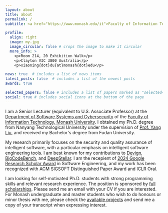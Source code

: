 ```yaml
---
layout: about
title: about
permalink: /
subtitle: <a href="https://www.monash.edu/it">Faculty of Information Technology, Monash University, Australia</a>

profile:
  align: right
  image: my.jpg
  image_circular: false # crops the image to make it circular
  more_info: > 
    <p>Room 214, 20 Exhibition Walk</p>
    <p>Clayton VIC 3800 Australia</p>
    <p>xiaoning{dot}du{at}monash{dot}edu</p>

news: true  # includes a list of news items
latest_posts: false  # includes a list of the newest posts
awards: true

selected_papers: false # includes a list of papers marked as "selected={true}"
social: true # includes social icons at the bottom of the page
---
```


I am a Senior Lecturer (equivalent to U.S. Associate Professor) at the [Department of Software Systems and Cybersecurity](https://www.monash.edu/it/ssc) of the [Faculty of Information Technology, Monash University](https://www.monash.edu/it).
I obtained my Ph.D. degree from Nanyang Technological University under the supervision of [Prof. Yang Liu](https://personal.ntu.edu.sg/yangliu/), and received my Bachelor's degree from Fudan University.


My research primarily focuses on the security and quality assurance of intelligent software, with a particular emphasis on intelligent software engineering tools. 
I am best known for my contributions to [Devign](https://proceedings.neurips.cc/paper_files/paper/2019/file/49265d2447bc3bbfe9e76306ce40a31f-Paper.pdf), [BigCodeBench](https://bigcode-bench.github.io/), and [DeepStellar](https://dl.acm.org/doi/abs/10.1145/3338906.3338954). 
I am the recepient of [2024 Google Research Scholar Award](https://research.google/programs-and-events/research-scholar-program/recipients/) in Software Engineering, and my work has been recognized with ACM SIGSOFT Distinguished Paper Award and ICLR Oral.


I am looking for self-motivated Ph.D. students with strong programming skills and relevant research experience. The position is sponsored by [full scholarships](https://www.monash.edu/it/research/graduate-research/scholarships-and-support/scholarships-and-applications). Please send me an email with your CV if you are interested. For Monash undergraduate and master students who wish to do honours or minor thesis with me, please check the [available projects](https://supervisorconnect.it.monash.edu/supervisors/xiaoning-du) and send me a copy of your transcript when expressing interest.

<!---
Write your biography here. Tell the world about yourself. Link to your favorite [subreddit](http://reddit.com). You can put a picture in, too. The code is already in, just name your picture `prof_pic.jpg` and put it in the `img/` folder.

Put your address / P.O. box / other info right below your picture. You can also disable any of these elements by editing `profile` property of the YAML header of your `_pages/about.md`. Edit `_bibliography/papers.bib` and Jekyll will render your [publications page](/al-folio/publications/) automatically.

Link to your social media connections, too. This theme is set up to use [Font Awesome icons](https://fontawesome.com/) and [Academicons](https://jpswalsh.github.io/academicons/), like the ones below. Add your Facebook, Twitter, LinkedIn, Google Scholar, or just disable all of them.
--->
